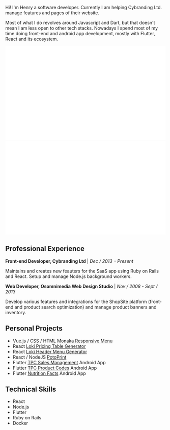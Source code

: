  Hi! I'm Henry a software developer. Currently I am helping Cybranding Ltd. manage features and pages of their website.
 
 Most of what I do revolves around Javascript and Dart, but that doesn't mean I am less open to other tech stacks. Nowadays I spend most of my time doing front-end and android app development, mostly with Flutter, React and its ecosystem.
 
 <!--If you want to reach out for anything, you can find me at the **@ihenvyr** handle, or e-mail me at ihenvyr@gmail.com.-->
 
 
<!--  ### Hi there 👋 -->

 <!--* 🔭 I’m currently working on *React.js* and *Flutter*
 * 🌱 I’m currently learning *Typescript*
 * 👯 I’m looking to collaborate on *React.js and Flutter*-->

 ![](https://github.com/ihenvyr/github-stats/blob/master/generated/overview.svg)
 ![](https://github.com/ihenvyr/github-stats/blob/master/generated/languages.svg)
 
 <!--![](https://komarev.com/ghpvc/?username=ihenvyr&color=blue)-->
 
 ## Professional Experience
 
 **Front-end Developer, Cybranding Ltd** | *Dec / 2013  - Present*
 
 Maintains and creates new feauters for the SaaS app using Ruby on Rails and React. Setup and manage Node.js background workers.
 
 **Web Developer, Osomnimedia Web Design Studio** | *Nov / 2008 - Sept / 2013*
 
 Develop various features and integrations for the ShopSite platform (front-end and product search optimization) and manage product banners and inventory.
 
 ## Personal Projects
 
<!--  * React / Typescript / Ruby on Rails / NodeJS [Hashtagify](https://hashtagify.me) -->
 * Vue.js / CSS / HTML [Monaka Responsive Menu](https://codecanyon.net/item/monaka-responsive-menu/25551352)
 * React [Loki Pricing Table Generator](https://codecanyon.net/item/loki-pricing-table-generator/22536551)
 * React [Loki Header Menu Generator](https://codecanyon.net/item/loki-header-menu-generator/22839687)
 * React / NodeJS [PotoPrint](https://potoprint.ihenvyr.com/)
 * Flutter [TPC Sales Management](https://play.google.com/store/apps/details?id=com.ihenvyr.tpc_app) Android App
 * Flutter [TPC Product Codes](https://play.google.com/store/apps/details?id=com.ihenvyr.tpc_product_codes_app) Android App
 * Flutter [Nutrition Facts](https://play.google.com/store/apps/details?id=com.ihenvyr.nutrition_facts_app) Android App
<!--  * Flutter [React.js Interview Questions](https://play.google.com/store/apps/details?id=com.ihenvyr.reactjs_interview_questions_app) Android App -->
<!--  * Flutter [Javascript Interview Questions](https://play.google.com/store/apps/details?id=com.ihenvyr.javascript_interview_questions_app) Android App -->
<!--  * Flutter [Vue.js Interview Questions](https://play.google.com/store/apps/details?id=com.ihenvyr.viewjs_interview_questions_app) Android App -->
<!--  * Flutter [Angular Interview Questions](https://play.google.com/store/apps/details?id=com.ihenvyr.angular_interview_questions_app) Android App -->

<!--* React Module (Open Source) [react-styled-grid](https://www.npmjs.com/package/react-styled-grid)-->

 <!--## Education
 
 B.Sc. in Marine Transportation, DMMACSP of Davao City | *1999 - 2002*-->
 
 ## Technical Skills
 
 * React
 * Node.js
 * Flutter
 * Ruby on Rails
 * Docker
 
<!-- 🤔 I’m looking for help with ...-->
 
<!--  💬 Ask me about ... -->
 
<!--  📫 How to reach me: ... -->
 
<!--  😄 Pronouns: ... -->
<!--  ⚡ Fun fact: ... -->
